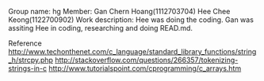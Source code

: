 Group name: hg
Member: Gan Chern Hoang(1112703704)
        Hee Chee Keong(1122700902)
Work description:
Hee was doing the coding. Gan was assiting Hee in coding, researching and doing READ.md.

Reference
http://www.techonthenet.com/c_language/standard_library_functions/string_h/strcpy.php
http://stackoverflow.com/questions/266357/tokenizing-strings-in-c
http://www.tutorialspoint.com/cprogramming/c_arrays.htm
